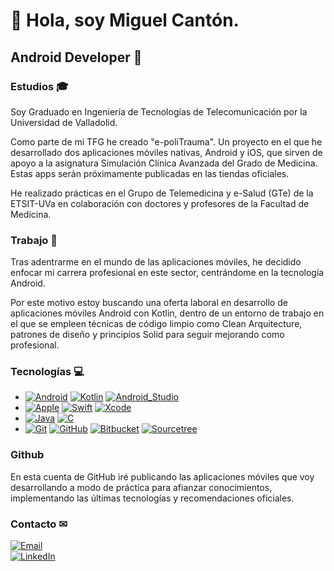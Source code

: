 # 👋 Hola, soy Miguel Cantón.

## Android Developer 📱 

### Estudios 🎓

Soy Graduado en Ingeniería de Tecnologías de Telecomunicación por la Universidad de Valladolid.

Como parte de mi TFG he creado "e-poliTrauma". Un proyecto en el que he desarrollado dos aplicaciones móviles nativas, Android y iOS, que sirven de apoyo a la asignatura Simulación Clínica Avanzada del Grado de Medicina. Estas apps serán próximamente publicadas en las tiendas oficiales.

He realizado prácticas en el Grupo de Telemedicina y e-Salud (GTe) de la ETSIT-UVa en colaboración con doctores y profesores de la Facultad de Medicina.

### Trabajo 👷

Tras adentrarme en el mundo de las aplicaciones móviles, he decidido enfocar mi carrera profesional en este sector, centrándome en la tecnología Android.

Por este motivo estoy buscando una oferta laboral en desarrollo de aplicaciones móviles Android con Kotlin, dentro de un entorno de trabajo en el que se empleen técnicas de código limpio como Clean Arquitecture, patrones de diseño y principios Solid para seguir mejorando como profesional.

### Tecnologías 💻

* [![Android](https://img.shields.io/badge/Android-3DDC84?style=flat&logo=android&logoColor=white&labelColor=101010)]()
[![Kotlin](https://img.shields.io/badge/Kotlin-7F52FF?style=flat&logo=kotlin&logoColor=white&labelColor=101010)]()
[![Android_Studio](https://img.shields.io/badge/Android_Studio-3DDC84?style=flat&logo=android-studio&logoColor=white&labelColor=101010)]()
* [![Apple](https://img.shields.io/badge/iOS-000000?style=flat&logo=apple&logoColor=white&labelColor=101010)]()
[![Swift](https://img.shields.io/badge/Swift-F05138?style=flat&logo=swift&logoColor=white&labelColor=101010)]()
[![Xcode](https://img.shields.io/badge/Xcode-147EFB?style=flat&logo=xcode&logoColor=white&labelColor=101010)]()
* [![Java](https://img.shields.io/badge/Java-F05138?style=flat)]()
[![C](https://img.shields.io/badge/C-A8B9CC?style=flat&logo=c&logoColor=white&labelColor=101010)]()
* [![Git](https://img.shields.io/badge/Git-F05032?style=flat&logo=git&logoColor=white&labelColor=101010)]()
[![GitHub](https://img.shields.io/badge/GitHub-181717?style=flat&logo=github&logoColor=white&labelColor=101010)]()
[![Bitbucket](https://img.shields.io/badge/Bitbucket-0052CC?style=flat&logo=bitbucket&logoColor=white&labelColor=101010)]()
[![Sourcetree](https://img.shields.io/badge/Sourcetree-0052CC?style=flat&logo=sourcetree&logoColor=white&labelColor=101010)]()

### Github


En esta cuenta de GitHub iré publicando las aplicaciones móviles que voy desarrollando a modo de práctica para afianzar conocimientos, implementando las últimas tecnologías y recomendaciones oficiales.

### Contacto ✉
[![Email](https://img.shields.io/badge/miguelcanton97@gmail.com-EA4335?style=for-the-badge&logo=gmail&logoColor=white&labelColor=101010)](mailto:miguelcanton97@gmail.com)
</br>
[![LinkedIn](https://img.shields.io/badge/miguelcantongonzalez-0A66C2?style=for-the-badge&logo=linkedin&logoColor=white&labelColor=101010)](https://www.linkedin.com/in/miguel-canton-gonzalez)
